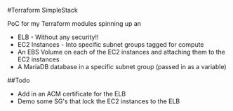#Terraform SimpleStack

PoC for my Terraform modules spinning up an 

* ELB - Without any security!!
* EC2 Instances - Into specific subnet groups tagged for compute
* An EBS Volume on each of the EC2 instances and attaching them to the EC2 instances
* A MariaDB database in a specific subnet group (passed in as a variable) 

##Todo

* Add in an ACM certificate for the ELB
* Demo some SG's that lock the EC2 instances to the ELB

